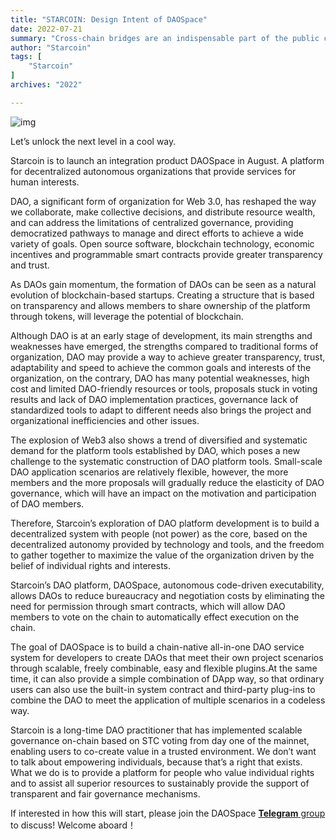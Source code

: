 ```yaml
---
title: "STARCOIN: Design Intent of DAOSpace"
date: 2022-07-21
summary: "Cross-chain bridges are an indispensable part of the public chain ecosystem and a sure way to break down value silos to Web3. With the Starcoin launch...."
author: "Starcoin"
tags: [
    "Starcoin"
]
archives: "2022"

---
```


![img](/images/hackathon/design-1.png)

Let’s unlock the next level in a cool way.

Starcoin is to launch an integration product DAOSpace in August. A platform for decentralized autonomous organizations that provide services for human interests.

DAO, a significant form of organization for Web 3.0, has reshaped the way we collaborate, make collective decisions, and distribute resource wealth, and can address the limitations of centralized governance, providing democratized pathways to manage and direct efforts to achieve a wide variety of goals. Open source software, blockchain technology, economic incentives and programmable smart contracts provide greater transparency and trust.

As DAOs gain momentum, the formation of DAOs can be seen as a natural evolution of blockchain-based startups. Creating a structure that is based on transparency and allows members to share ownership of the platform through tokens, will leverage the potential of blockchain.

Although DAO is at an early stage of development, its main strengths and weaknesses have emerged, the strengths compared to traditional forms of organization, DAO may provide a way to achieve greater transparency, trust, adaptability and speed to achieve the common goals and interests of the organization, on the contrary, DAO has many potential weaknesses, high cost and limited DAO-friendly resources or tools, proposals stuck in voting results and lack of DAO implementation practices, governance lack of standardized tools to adapt to different needs also brings the project and organizational inefficiencies and other issues.

The explosion of Web3 also shows a trend of diversified and systematic demand for the platform tools established by DAO, which poses a new challenge to the systematic construction of DAO platform tools. Small-scale DAO application scenarios are relatively flexible, however, the more members and the more proposals will gradually reduce the elasticity of DAO governance, which will have an impact on the motivation and participation of DAO members.

Therefore, Starcoin’s exploration of DAO platform development is to build a decentralized system with people (not power) as the core, based on the decentralized autonomy provided by technology and tools, and the freedom to gather together to maximize the value of the organization driven by the belief of individual rights and interests.

Starcoin’s DAO platform, DAOSpace, autonomous code-driven executability, allows DAOs to reduce bureaucracy and negotiation costs by eliminating the need for permission through smart contracts, which will allow DAO members to vote on the chain to automatically effect execution on the chain.

The goal of DAOSpace is to build a chain-native all-in-one DAO service system for developers to create DAOs that meet their own project scenarios through scalable, freely combinable, easy and flexible plugins.At the same time, it can also provide a simple combination of DApp way, so that ordinary users can also use the built-in system contract and third-party plug-ins to combine the DAO to meet the application of multiple scenarios in a codeless way.

Starcoin is a long-time DAO practitioner that has implemented scalable governance on-chain based on STC voting from day one of the mainnet, enabling users to co-create value in a trusted environment. We don’t want to talk about empowering individuals, because that’s a right that exists. What we do is to provide a platform for people who value individual rights and to assist all superior resources to sustainably provide the support of transparent and fair governance mechanisms.

If interested in how this will start, please join the DAOSpace [**Telegram** group](https://t.me/starcoin_daospace) to discuss! Welcome aboard！